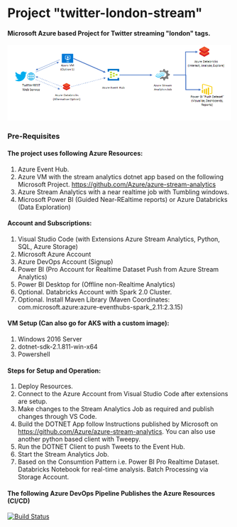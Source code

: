 # Project "twitter-london-stream"
#### Microsoft Azure based Project for Twitter streaming "london" tags.

![Solution Architecture Diagram (Highlevel)](https://github.com/VarunBhandary/twitter-london-stream/blob/main/architecture_azure_twitter_streaming.png?raw=true)


### Pre-Requisites

#### The project uses following Azure Resources:
1. Azure Event Hub. 
2. Azure VM with the stream analytics dotnet app based on the following Microsoft Project. https://github.com/Azure/azure-stream-analytics
3. Azure Stream Analytics with a near realtime job with Tumbling windows.
4. Microsoft Power BI (Guided Near-REaltime reports) or Azure Databricks (Data Exploration)

#### Account and Subscriptions:
1. Visual Studio Code (with Extensions Azure Stream Analytics, Python, SQL, Azure Storage)
2. Microsoft Azure Account
3. Azure DevOps Account (Signup)
4. Power BI (Pro Account for Realtime Dataset Push from Azure Stream Analytics)
5. Power BI Desktop for (Offline non-Realtime Analytics)
6. Optional. Databricks Account with Spark 2.0 Cluster.
7. Optional. Install Maven Library (Maven Coordinates: com.microsoft.azure:azure-eventhubs-spark_2.11:2.3.15)

#### VM Setup (Can also go for AKS with a custom image):
1. Windows 2016 Server
2. dotnet-sdk-2.1.811-win-x64
3. Powershell

#### Steps for Setup and Operation:
1. Deploy Resources.
2. Connect to the Azure Account from Visual Studio Code after extensions are setup.
3. Make changes to the Stream Analytics Job as required and publish changes through VS Code.
4. Build the DOTNET App follow Instructions published by Microsoft on  https://github.com/Azure/azure-stream-analytics. You can also use another python based client with Tweepy.
5. Run the DOTNET Client to push Tweets to the Event Hub.
6. Start the Stream Analytics Job.
7. Based on the Consumtion Pattern i.e. Power BI Pro Realtime Dataset. Databricks Notebook for real-time analysis. Batch Processing via Storage Account.


#### The following Azure DevOps Pipeline Publishes the Azure Resources (CI/CD)
[![Build Status](https://dev.azure.com/vbrgtogether/Tweet%20Stream/_apis/build/status/VarunBhandary.twitter-london-stream?branchName=refs%2Fpull%2F2%2Fmerge)](https://dev.azure.com/vbrgtogether/Tweet%20Stream/_build/latest?definitionId=1&branchName=refs%2Fpull%2F2%2Fmerge)
